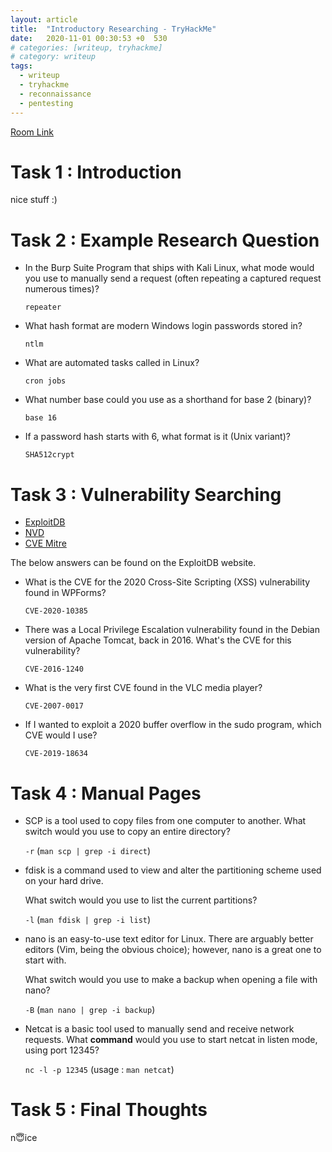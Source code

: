 ```yaml
---
layout: article
title:  "Introductory Researching - TryHackMe"
date:   2020-11-01 00:30:53 +0  530
# categories: [writeup, tryhackme]
# category: writeup
tags:
  - writeup
  - tryhackme
  - reconnaissance 
  - pentesting
---
```


[Room Link](https://tryhackme.com/room/introtoresearch)

# Task 1 : Introduction

nice stuff :)

# Task 2 : Example Research Question

- In the Burp Suite Program that ships with Kali Linux, what mode would you use to manually send a request (often repeating a captured request numerous times)?

    `repeater`

- What hash format are modern Windows login passwords stored in?

    `ntlm`

- What are automated tasks called in Linux?

    `cron jobs`

- What number base could you use as a shorthand for base 2 (binary)?

    `base 16`

- If a password hash starts with $6$, what format is it (Unix variant)?

    `SHA512crypt`

# Task 3 : Vulnerability Searching

- [ExploitDB](https://www.exploit-db.com/)
- [NVD](https://nvd.nist.gov/vuln/search)
- [CVE Mitre](https://cve.mitre.org/)

The below answers can be found on the ExploitDB website.

- What is the CVE for the 2020 Cross-Site Scripting (XSS) vulnerability found in WPForms?

    `CVE-2020-10385`

- There was a Local Privilege Escalation vulnerability found in the Debian version of Apache Tomcat, back in 2016. What's the CVE for this vulnerability?

    `CVE-2016-1240`

- What is the very first CVE found in the VLC media player?

    `CVE-2007-0017`

- If I wanted to exploit a 2020 buffer overflow in the sudo program, which CVE would I use?

    `CVE-2019-18634`

# Task 4 : Manual Pages

- SCP is a tool used to copy files from one computer to another. What switch would you use to copy an entire directory?

    `-r`  (`man scp | grep -i direct`)

- fdisk is a command used to view and alter the partitioning scheme used on your hard drive.

    What switch would you use to list the current partitions?

    `-l` (`man fdisk | grep -i list`)

- nano is an easy-to-use text editor for Linux. There are arguably better editors (Vim, being the obvious choice); however, nano is a great one to start with.

    What switch would you use to make a backup when opening a file with nano?

    `-B` (`man nano | grep -i backup`)

- Netcat is a basic tool used to manually send and receive network requests. What **command** would you use to start netcat in listen mode, using port 12345?

    `nc -l -p 12345` (usage : `man netcat`)

# Task 5 : Final Thoughts

n😇ice